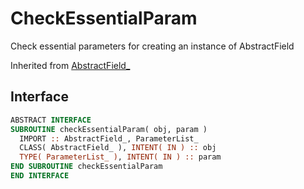 # CheckEssentialParam

Check essential parameters for creating an instance of AbstractField

Inherited from [AbstractField_](../AbstractField/CheckEssentialParam.md)

## Interface

```fortran
ABSTRACT INTERFACE
SUBROUTINE checkEssentialParam( obj, param )
  IMPORT :: AbstractField_, ParameterList_
  CLASS( AbstractField_ ), INTENT( IN ) :: obj
  TYPE( ParameterList_ ), INTENT( IN ) :: param
END SUBROUTINE checkEssentialParam
END INTERFACE
```
